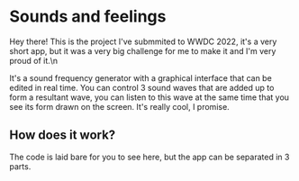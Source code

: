 # Sounds and feelings

Hey there! This is the project I've submmited to WWDC 2022, it's a very short app, but it was a very big challenge for me to make it and I'm very proud of it.\n

It's a sound frequency generator with a graphical interface that can be edited in real time. 
You can control 3 sound waves that are added up to form a resultant wave, you can listen to this wave at the same time that you see its form drawn on the screen.
It's really cool, I promise.

## How does it work?

The code is laid bare for you to see here, but the app can be separated in 3 parts.
